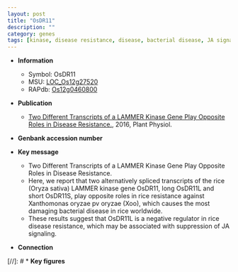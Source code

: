```yaml
---
layout: post
title: "OsDR11"
description: ""
category: genes
tags: [kinase, disease resistance, disease, bacterial disease, JA signaling]
---
```


* **Information**  
    + Symbol: OsDR11  
    + MSU: [LOC_Os12g27520](http://rice.plantbiology.msu.edu/cgi-bin/ORF_infopage.cgi?orf=LOC_Os12g27520)  
    + RAPdb: [Os12g0460800](http://rapdb.dna.affrc.go.jp/viewer/gbrowse_details/irgsp1?name=Os12g0460800)  

* **Publication**  
    + [Two Different Transcripts of a LAMMER Kinase Gene Play Opposite Roles in Disease Resistance.](http://www.ncbi.nlm.nih.gov/pubmed?term=Two+Different+Transcripts+of+a+LAMMER+Kinase+Gene+Play+Opposite+Roles+in+Disease+Resistance.%5BTitle%5D), 2016, Plant Physiol.

* **Genbank accession number**  

* **Key message**  
    + Two Different Transcripts of a LAMMER Kinase Gene Play Opposite Roles in Disease Resistance.
    + Here, we report that two alternatively spliced transcripts of the rice (Oryza sativa) LAMMER kinase gene OsDR11, long OsDR11L and short OsDR11S, play opposite roles in rice resistance against Xanthomonas oryzae pv oryzae (Xoo), which causes the most damaging bacterial disease in rice worldwide.
    + These results suggest that OsDR11L is a negative regulator in rice disease resistance, which may be associated with suppression of JA signaling.

* **Connection**  

[//]: # * **Key figures**  


